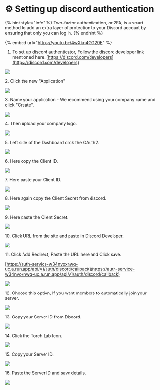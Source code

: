 # ⚙ Setting up discord authentication

{% hint style="info" %}
Two-factor authentication, or 2FA, is a smart method to add an extra layer of protection to your Discord account by ensuring that only you can log in.
{% endhint %}

{% embed url="https://youtu.be/4wXkn4GG20E" %}

1. To set up discord authenticator, Follow the discord developer link mentioned here.  [https://discord.com/developers](https://discord.com/developers)

![](<../.gitbook/assets/Untitled design (20).png>)

2\. Click the new "Application"

![](<../.gitbook/assets/Untitled design (1).png>)

3\. Name your application - We recommend using your company name and click "Create".

![](<../.gitbook/assets/Untitled design (3) 4.png>)

4\. Then upload your company logo.

![](<../.gitbook/assets/Untitled design (3) (7).png>)

5\. Left side of the Dashboard click the OAuth2.

![](<../.gitbook/assets/Untitled design (6) (10).png>)

6\. Here copy the Client ID.

![](<../.gitbook/assets/Untitled design (5) (7).png>)

7\. Here paste your Client ID.

![](<../.gitbook/assets/Untitled design (6) (4).png>)



8\. Here again copy the Client Secret from discord.

![](<../.gitbook/assets/Untitled design (4) (10).png>)

9\. Here paste the Client Secret.

![](<../.gitbook/assets/Untitled design (8) (9).png>)



10\. Click URL from the site and paste in Discord Developer.

![](<../.gitbook/assets/Untitled design (9).png>)



11\. Click Add Redirect, Paste the URL here and Click save.&#x20;

[https://auth-service-w34nvoxnwq-uc.a.run.app/api/v1/auth/discord/callback](https://auth-service-w34nvoxnwq-uc.a.run.app/api/v1/auth/discord/callback)

![](<../.gitbook/assets/Untitled design (3) (4).png>)

12\. Choose this option, If you want members to automatically join your server.&#x20;

![](<../.gitbook/assets/Untitled design (2) (1).png>)

13\. Copy your Server ID from Discord.

![](<../.gitbook/assets/Untitled design (1) (12).png>)

14\. Click the Torch Lab Icon.

![](<../.gitbook/assets/Untitled design (12) (2).png>)

15\. Copy your Server ID.

![](<../.gitbook/assets/Untitled design (13) (1).png>)

16\. Paste the Server ID and save details.

![](<../.gitbook/assets/Untitled design (22).png>)
